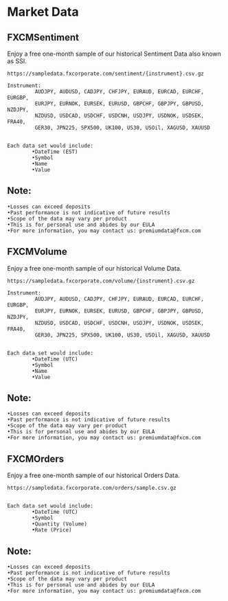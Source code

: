 # Market Data

## FXCMSentiment

Enjoy a free one-month sample of our historical Sentiment Data also known as SSI.

	https://sampledata.fxcorporate.com/sentiment/{instrument}.csv.gz

    Instrument: 
             AUDJPY, AUDUSD, CADJPY, CHFJPY, EURAUD, EURCAD, EURCHF, EURGBP,
             EURJPY, EURNOK, EURSEK, EURUSD, GBPCHF, GBPJPY, GBPUSD, NZDJPY,
             NZDUSD, USDCAD, USDCHF, USDCNH, USDJPY, USDNOK, USDSEK, FRA40,
             GER30, JPN225, SPX500, UK100, US30, USOil, XAGUSD, XAUUSD


    Each data set would include:
            •DateTime (EST)
            •Symbol
            •Name
            •Value


## Note:
	•Losses can exceed deposits
	•Past performance is not indicative of future results
	•Scope of the data may vary per product
	•This is for personal use and abides by our EULA
	•For more information, you may contact us: premiumdata@fxcm.com 

## FXCMVolume

Enjoy a free one-month sample of our historical Volume Data.

	https://sampledata.fxcorporate.com/volume/{instrument}.csv.gz

    Instrument: 
             AUDJPY, AUDUSD, CADJPY, CHFJPY, EURAUD, EURCAD, EURCHF, EURGBP,
             EURJPY, EURNOK, EURSEK, EURUSD, GBPCHF, GBPJPY, GBPUSD, NZDJPY,
             NZDUSD, USDCAD, USDCHF, USDCNH, USDJPY, USDNOK, USDSEK, FRA40,
             GER30, JPN225, SPX500, UK100, US30, USOil, XAGUSD, XAUUSD


    Each data set would include:
            •DateTime (UTC)
            •Symbol
            •Name
            •Value


## Note:
	•Losses can exceed deposits
	•Past performance is not indicative of future results
	•Scope of the data may vary per product
	•This is for personal use and abides by our EULA
	•For more information, you may contact us: premiumdata@fxcm.com 
 
 
## FXCMOrders

Enjoy a free one-month sample of our historical Orders Data.

	https://sampledata.fxcorporate.com/orders/sample.csv.gz


    Each data set would include:
            •DateTime (UTC)
            •Symbol
            •Quantity (Volume)
            •Rate (Price)


## Note:
	•Losses can exceed deposits
	•Past performance is not indicative of future results
	•Scope of the data may vary per product
	•This is for personal use and abides by our EULA
	•For more information, you may contact us: premiumdata@fxcm.com 
 
